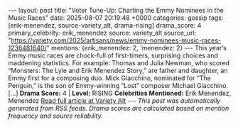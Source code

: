 --- layout: post title: "Voter Tune-Up: Charting the Emmy Nominees in the Music Races" date: 2025-08-07 20:19:48 +0000 categories: gossip tags: [erik-menendez, source-variety_alt, drama-rising] drama_score: 4 primary_celebrity: erik_menendez source: variety_alt source_url: "https://variety.com/2025/artisans/news/emmy-nominees-music-races-1236481640/" mentions: {erik_menendez: 2, 'menendez: 2} --- This year’s Emmy music races are chock-full of first-timers, surprising choices and maddening statistics. For example: Thomas and Julia Newman, who scored “Monsters: The Lyle and Erik Menendez Story,” are father and daughter, an Emmy first for a composing duo. Mick Giacchino, nominated for “The Penguin,” is the son of Emmy-winning “Lost” composer Michael Giacchino. […] **Drama Score:** 4 | **Level:** RISING **Celebrities Mentioned:** Erik Menendez, Menendez [Read full article at Variety Alt](https://variety.com/2025/artisans/news/emmy-nominees-music-races-1236481640/) --- *This post was automatically generated from RSS feeds. Drama scores are calculated based on mention frequency and source reliability.*